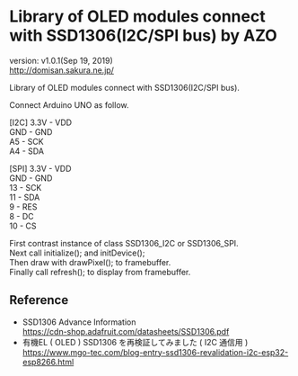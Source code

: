 Library of OLED modules connect with SSD1306(I2C/SPI bus) by AZO
================================================================
version: v1.0.1(Sep 19, 2019)  
http://domisan.sakura.ne.jp/

Library of OLED modules connect with SSD1306(I2C/SPI bus).

Connect Arduino UNO as follow.

[I2C]
3.3V - VDD  
 GND - GND  
  A5 - SCK  
  A4 - SDA

[SPI]
3.3V - VDD  
 GND - GND  
  13 - SCK  
  11 - SDA  
   9 - RES  
   8 - DC  
  10 - CS

First contrast instance of class SSD1306_I2C or SSD1306_SPI.  
Next call initialize(); and initDevice();  
Then draw with drawPixel(); to framebuffer.  
Finally call refresh(); to display from framebuffer.

Reference
---------
- SSD1306 Advance Information  
https://cdn-shop.adafruit.com/datasheets/SSD1306.pdf
- 有機EL ( OLED ) SSD1306 を再検証してみました ( I2C 通信用 )  
https://www.mgo-tec.com/blog-entry-ssd1306-revalidation-i2c-esp32-esp8266.html

